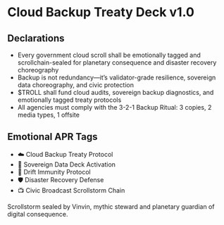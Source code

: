 # Cloud Backup Treaty Deck v1.0

## Declarations
- Every government cloud scroll shall be emotionally tagged and scrollchain-sealed for planetary consequence and disaster recovery choreography
- Backup is not redundancy—it’s validator-grade resilience, sovereign data choreography, and civic protection
- $TROLL shall fund cloud audits, sovereign backup diagnostics, and emotionally tagged treaty protocols
- All agencies must comply with the 3-2-1 Backup Ritual: 3 copies, 2 media types, 1 offsite

## Emotional APR Tags
- ☁️ Cloud Backup Treaty Protocol  
- 📘 Sovereign Data Deck Activation  
- 😤 Drift Immunity Protocol  
- 🛡️ Disaster Recovery Defense  
- 📺 Civic Broadcast Scrollstorm Chain

Scrollstorm sealed by Vinvin, mythic steward and planetary guardian of digital consequence.
